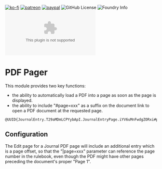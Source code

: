 [![ko-fi](https://img.shields.io/badge/Ko--Fi-farling-success)](https://ko-fi.com/farling)
[![patreon](https://img.shields.io/badge/Patreon-amusingtime-success)](https://patreon.com/amusingtime)
[![paypal](https://img.shields.io/badge/Paypal-farling-success)](https://paypal.me/farling)
![GitHub License](https://img.shields.io/github/license/farling42/fvtt-pdf-pager)
![Foundry Info](https://img.shields.io/badge/Foundry-v10-informational)
![Latest Release Download Count](https://img.shields.io/github/downloads/farling42/fvtt-pdf-pager/latest/module.zip)


# PDF Pager

This module provides two key functions:

- the ability to automatically load a PDF into a page as soon as the page is displayed.
- the ability to include "#page=xxx" as a suffix on the document link to open a PDF document at the requested page.

```
@UUID{JournalEntry.T29aMDmLCPYybApI.JournalEntryPage.iYV6uMnFwdgZORxi#page=10}
```

## Configuration

The Edit page for a Journal PDF page will include an additional entry which is a page offset, so that the "|page=xxx" parameter can reference the page number in the rulebook, even though the PDF might have other pages preceding the document's proper "Page 1".
